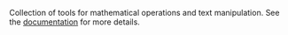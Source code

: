 Collection of tools for mathematical operations and text manipulation.
See the [documentation](https://pedrovictori.github.io/toolbox/) for more details.

